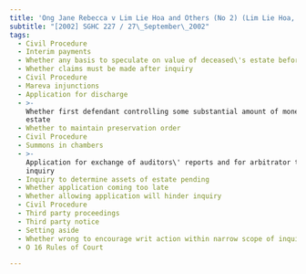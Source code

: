 ```yaml
---
title: 'Ong Jane Rebecca v Lim Lie Hoa and Others (No 2) (Lim Lie Hoa, Third Party)'
subtitle: "[2002] SGHC 227 / 27\_September\_2002"
tags:
  - Civil Procedure
  - Interim payments
  - Whether any basis to speculate on value of deceased\'s estate before inquiry
  - Whether claims must be made after inquiry
  - Civil Procedure
  - Mareva injunctions
  - Application for discharge
  - >-
    Whether first defendant controlling some substantial amount of money in
    estate
  - Whether to maintain preservation order
  - Civil Procedure
  - Summons in chambers
  - >-
    Application for exchange of auditors\' reports and for arbitrator to conduct
    inquiry
  - Inquiry to determine assets of estate pending
  - Whether application coming too late
  - Whether allowing application will hinder inquiry
  - Civil Procedure
  - Third party proceedings
  - Third party notice
  - Setting aside
  - Whether wrong to encourage writ action within narrow scope of inquiry
  - O 16 Rules of Court

---
```


